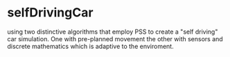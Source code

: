 # selfDrivingCar
using two distinctive algorithms that employ PSS to create a "self driving" car simulation. One with pre-planned movement the other with sensors and discrete mathematics which is adaptive to the enviroment. 

